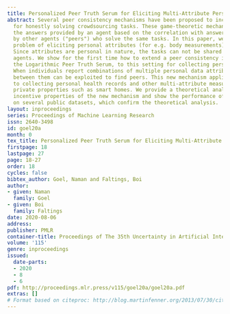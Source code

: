 ```yaml
---
title: Personalized Peer Truth Serum for Eliciting Multi-Attribute Personal Data
abstract: Several peer consistency mechanisms have been proposed to incentivize agents
  for honestly solving crowdsourcing tasks. These game-theoretic mechanisms evaluate
  the answers provided by an agent based on the correlation with answers provided
  by other agents ("peers") who solve the same tasks. In this paper, we consider the
  problem of eliciting personal attributes (for e.g. body measurements) of the agents.
  Since attributes are personal in nature, the tasks can not be shared between two
  agents. We show for the first time how to extend a peer consistency incentive mechanism,
  the Logarithmic Peer Truth Serum, to this setting for collecting personal attributes.
  When individuals report combinations of multiple personal data attributes, the correlation
  between them can be exploited to find peers. This new mechanism applies, for example,
  to collecting personal health records and other multi-attribute measurements at
  private properties such as smart homes. We provide a theoretical analysis of the
  incentive properties of the new mechanism and show the performance of the mechanism
  on several public datasets, which confirm the theoretical analysis.
layout: inproceedings
series: Proceedings of Machine Learning Research
issn: 2640-3498
id: goel20a
month: 0
tex_title: Personalized Peer Truth Serum for Eliciting Multi-Attribute Personal Data
firstpage: 18
lastpage: 27
page: 18-27
order: 18
cycles: false
bibtex_author: Goel, Naman and Faltings, Boi
author:
- given: Naman
  family: Goel
- given: Boi
  family: Faltings
date: 2020-08-06
address: 
publisher: PMLR
container-title: Proceedings of The 35th Uncertainty in Artificial Intelligence Conference
volume: '115'
genre: inproceedings
issued:
  date-parts:
  - 2020
  - 8
  - 6
pdf: http://proceedings.mlr.press/v115/goel20a/goel20a.pdf
extras: []
# Format based on citeproc: http://blog.martinfenner.org/2013/07/30/citeproc-yaml-for-bibliographies/
---
```

